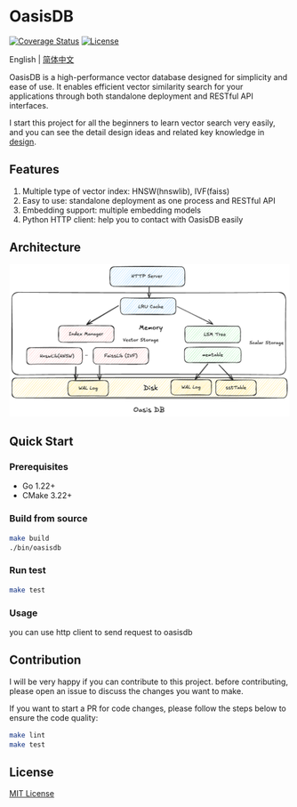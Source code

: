 # OasisDB

[![Coverage Status](https://coveralls.io/repos/github/lizzy-0323/oasisdb/badge.svg?branch=main)](https://coveralls.io/github/lizzy-0323/oasisdb?branch=main)
[![License](https://img.shields.io/badge/License-MIT-blue.svg)](https://opensource.org/licenses/MIT)
<!-- ![logo](./docs/images/logo.png) -->

<!-- [![Build](https://github.com/lizzy-0323/oasisdb/actions/workflows/push_pr.yml/badge.svg)](https://github.com/lizzy-0323/oasisdb/actions/workflows/push_pr.yml) -->

English | [简体中文](readmd-CN.md)

OasisDB is a high-performance vector database designed for simplicity and ease of use. It enables efficient vector similarity search for your applications through both standalone deployment and RESTful API interfaces.

I start this project for all the beginners to learn vector search very easily, and you can see the detail design ideas and related key knowledge in [design](docs/设计理念.md).

## Features

1. Multiple type of vector index: HNSW(hnswlib), IVF(faiss)
2. Easy to use: standalone deployment as one process and RESTful API
3. Embedding support: multiple embedding models
4. Python HTTP client: help you to contact with OasisDB easily

## Architecture

![Architecture](./docs/images/architecture.png)

## Quick Start

### Prerequisites

- Go 1.22+
- CMake 3.22+

### Build from source

```bash
make build
./bin/oasisdb
```

### Run test

```bash
make test
```

### Usage

you can use http client to send request to oasisdb

## Contribution

I will be very happy if you can contribute to this project. before contributing, please open an issue to discuss the changes you want to make.

If you want to start a PR for code changes, please follow the steps below to ensure the code quality:

```bash
make lint
make test
```

## License

[MIT License](LICENSE)
